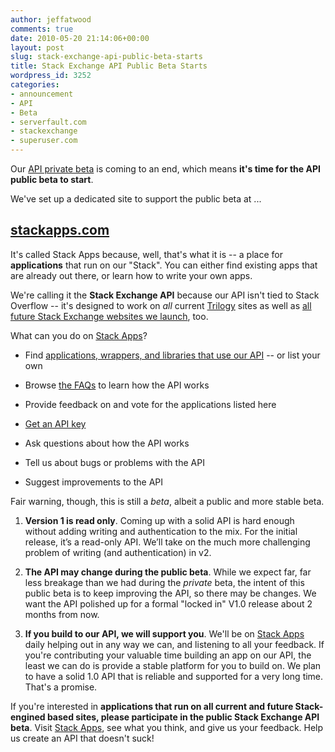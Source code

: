 ```yaml
---
author: jeffatwood
comments: true
date: 2010-05-20 21:14:06+00:00
layout: post
slug: stack-exchange-api-public-beta-starts
title: Stack Exchange API Public Beta Starts
wordpress_id: 3252
categories:
- announcement
- API
- Beta
- serverfault.com
- stackexchange
- superuser.com
---
```



Our [API private beta](http://blog.stackoverflow.com/2010/03/stack-overflow-api-private-beta-starts/) is coming to an end, which means **it's time for the API public beta to start**.



We've set up a dedicated site to support the public beta at ...





## [stackapps.com](http://stackapps.com)





It's called Stack Apps because, well, that's what it is -- a place for **applications** that run on our "Stack". You can either find existing apps that are already out there, or learn how to write your own apps.



We're calling it the **Stack Exchange API** because our API isn't tied to Stack Overflow -- it's designed to work on _all_ current [Trilogy](http://blog.stackoverflow.com/2009/05/the-stack-overflow-trilogy/) sites as well as [all future Stack Exchange websites we launch](http://blog.stackexchange.com/post/518474918/stack-exchange-2-0), too.



What can you do on [Stack Apps](http://stackapps.com)?







  * Find [applications, wrappers, and libraries that use our API](http://stackapps.com/?tab=apps) -- or list your own

  * Browse [the FAQs](http://stackapps.com/questions/tagged/faq) to learn how the API works

  * Provide feedback on and vote for the applications listed here

  * [Get an API key](http://stackapps.com/apps/register)

  * Ask questions about how the API works

  * Tell us about bugs or problems with the API

  * Suggest improvements to the API




Fair warning, though, this is still a _beta_, albeit a public and more stable beta.







  1. **Version 1 is read only**. Coming up with a solid API is hard enough without adding writing and authentication to the mix. For the initial release, it’s a read-only API. We’ll take on the much more challenging problem of writing (and authentication) in v2.

  2. **The API may change during the public beta**. While we expect far, far less breakage than we had during the _private_ beta, the intent of this public beta is to keep improving the API, so there may be changes. We want the API polished up for a formal "locked in" V1.0 release about 2 months from now. 

  3. **If you build to our API, we will support you**. We'll be on [Stack Apps](http://stackapps.com) daily helping out in any way we can, and listening to all your feedback. If you're contributing your valuable time building an app on our API, the least we can do is provide a stable platform for you to build on. We plan to have a solid 1.0 API that is reliable and supported for a very long time. That's a promise.




If you're interested in **applications that run on all current and future Stack-engined based sites, please participate in the public Stack Exchange API beta**. Visit [Stack Apps](http://stackapps.com), see what you think, and give us your feedback. Help us create an API that doesn't suck!

